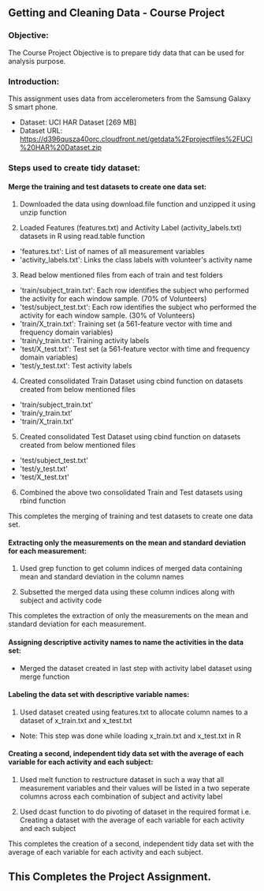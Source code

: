 ## Getting and Cleaning Data - Course Project

### Objective:
The Course Project Objective is to prepare tidy data that can be used for analysis purpose.

### Introduction:
This assignment uses data from accelerometers from the Samsung Galaxy S smart phone.

* Dataset: UCI HAR Dataset [269 MB]
* Dataset URL: https://d396qusza40orc.cloudfront.net/getdata%2Fprojectfiles%2FUCI%20HAR%20Dataset.zip

### Steps used to create tidy dataset:

#### Merge the training and test datasets to create one data set:
1. Downloaded the data using download.file function and unzipped it using unzip function

2. Loaded Features (features.txt) and Activity Label (activity_labels.txt) datasets in R using read.table function
* 'features.txt': List of names of all measurement variables
* 'activity_labels.txt': Links the class labels with volunteer's activity name

3. Read below mentioned files from each of train and test folders
* 'train/subject_train.txt': Each row identifies the subject who performed the activity for each window sample. (70% of Volunteers) 
* 'test/subject_test.txt': Each row identifies the subject who performed the activity for each window sample. (30% of Volunteers) 
* 'train/X_train.txt': Training set (a 561-feature vector with time and frequency domain variables)
* 'train/y_train.txt': Training activity labels
* 'test/X_test.txt': Test set (a 561-feature vector with time and frequency domain variables)
* 'test/y_test.txt': Test activity labels

4. Created consolidated Train Dataset using cbind function on datasets created from below mentioned files
* 'train/subject_train.txt'
* 'train/y_train.txt'
* 'train/X_train.txt'

5. Created consolidated Test Dataset using cbind function on datasets created from below mentioned files
* 'test/subject_test.txt'
* 'test/y_test.txt'
* 'test/X_test.txt'

6. Combined the above two consolidated Train and Test datasets using rbind function

This completes the merging of training and test datasets to create one data set.

#### Extracting only the measurements on the mean and standard deviation for each measurement:
1. Used grep function to get column indices of merged data containing mean and standard deviation in the column names 

2. Subsetted the merged data using these column indices along with subject and activity code

This completes the extraction of only the measurements on the mean and standard deviation for each measurement.

#### Assigning descriptive activity names to name the activities in the data set:
* Merged the dataset created in last step with activity label dataset using merge function

#### Labeling the data set with descriptive variable names:
1. Used dataset created using features.txt to allocate column names to a dataset of x_train.txt and x_test.txt
* Note: This step was done while loading x_train.txt and x_test.txt in R 

#### Creating a second, independent tidy data set with the average of each variable for each activity and each subject:
1. Used melt function to restructure dataset in such a way that all measurement variables and their values will be listed in a two seperate columns across each combination of subject and activity label

2. Used dcast function to do pivoting of dataset in the required format i.e. Creating a dataset with the average of each variable for each activity and each subject

This completes the creation of a second, independent tidy data set with the average of each variable for each activity and each subject.

## This Completes the Project Assignment.